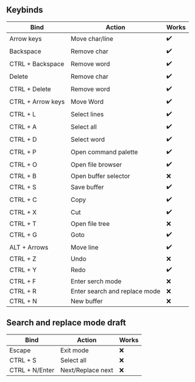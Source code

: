 ## Keybinds

| Bind              | Action                        | Works |
| ----------------- | ----------------------------- | ----- |
| Arrow keys        | Move char/line                | ✔️     |
| Backspace         | Remove char                   | ✔️     |
| CTRL + Backspace  | Remove word                   | ✔️     |
| Delete            | Remove char                   | ✔️     |
| CTRL + Delete     | Remove word                   | ✔️     |
| CTRL + Arrow keys | Move Word                     | ✔️     |
| CTRL + L          | Select lines                  | ✔️     |
| CTRL + A          | Select all                    | ✔️     |
| CTRL + D          | Select word                   | ✔️     |
| CTRL + P          | Open command palette          | ✔️     |
| CTRL + O          | Open file browser             | ✔️     |
| CTRL + B          | Open buffer selector          | ❌     |
| CTRL + S          | Save buffer                   | ✔️     |
| CTRL + C          | Copy                          | ✔️     |
| CTRL + X          | Cut                           | ✔️     |
| CTRL + T          | Open file tree                | ❌     |
| CTRL + G          | Goto                          | ✔️     |
| ALT + Arrows      | Move line                     | ✔️     |
| CTRL + Z          | Undo                          | ❌     |
| CTRL + Y          | Redo                          | ✔️     |
| CTRL + F          | Enter serch mode              | ❌     |
| CTRL + R          | Enter search and replace mode | ❌     |
| CTRL + N          | New buffer                    | ❌     |

## Search and replace mode draft
| Bind           | Action            | Works |
| -------------- | ----------------- | ----- |
| Escape         | Exit mode         | ❌     |
| CTRL + S       | Select all        | ❌     |
| CTRL + N/Enter | Next/Replace next | ❌     |

